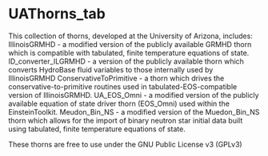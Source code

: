 # UAThorns_tab

This collection of thorns, developed at the University of Arizona, includes:
IllinoisGRMHD - a modified version of the publicly available GRMHD thorn which is compatible with tabulated, finite temperature equations of state.
ID_converter_ILGRMHD - a version of the publicly available thorn which converts HydroBase fluid variables to those internally used by IllinoisGRMHD
ConservativeToPrimitive - a thorn which drives the conservative-to-primitive routines used in tabulated-EOS-compatible version of IllinoisGRMHD.
UA_EOS_Omni - a modified version of the publicly available equation of state driver thorn (EOS_Omni) used within the EinsteinToolkit. 
Meudon_Bin_NS - a modified version of the Muedon_Bin_NS thorn which allows for the import of binary neutron star initial data built using tabulated, finite temperature equations of state.

These thorns are free to use under the GNU Public License v3 (GPLv3)
